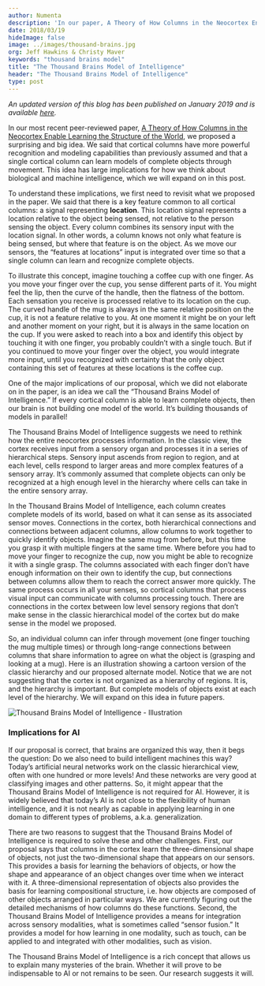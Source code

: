 ```yaml
---
author: Numenta
description: 'In our paper, A Theory of How Columns in the Neocortex Enable Learning the Structure of the World, we proposed that a single cortical column can learn models of complete objects through movement. Jeff Hawkins and Christy Maver explain our “Thousand Brains Model of Intelligence” and its implications for AI in this blog.'
date: 2018/03/19
hideImage: false
image: ../images/thousand-brains.jpg
org: Jeff Hawkins & Christy Maver
keywords: "thousand brains model"
title: "The Thousand Brains Model of Intelligence"
header: "The Thousand Brains Model of Intelligence"
type: post
---
```


*An updated version of this blog has been published on January 2019 and is available [here](/blog/2019/01/16/the-thousand-brains-theory-of-intelligence).*

In our most recent peer-reviewed paper, [A Theory of How Columns in the Neocortex Enable Learning the Structure of the World](/resources/papers/a-theory-of-how-columns-in-the-neocortex-enable-learning-the-structure-of-the-world/), we proposed a surprising and big idea. We said that cortical columns have more powerful recognition and modeling capabilities than previously assumed and that a single cortical column can learn models of complete objects through movement. This idea has large implications for how we think about biological and machine intelligence, which we will expand on in this post.

To understand these implications, we first need to revisit what we proposed in the paper. We said that there is a key feature common to all cortical columns: a signal representing **location**. This location signal represents a location relative to the object being sensed, not relative to the person sensing the object. Every column combines its sensory input with the location signal. In other words, a column knows not only what feature is being sensed, but where that feature is on the object. As we move our sensors, the “features at locations” input is integrated over time so that a single column can learn and recognize complete objects.

To illustrate this concept, imagine touching a coffee cup with one finger. As you move your finger over the cup, you sense different parts of it. You might feel the lip, then the curve of the handle, then the flatness of the bottom. Each sensation you receive is processed relative to its location on the cup. The curved handle of the mug is always in the same relative position on the cup, it is not a feature relative to you. At one moment it might be on your left and another moment on your right, but it is always in the same location on the cup. If you were asked to reach into a box and identify this object by touching it with one finger, you probably couldn’t with a single touch. But if you continued to move your finger over the object, you would integrate more input, until you recognized with certainty that the only object containing this set of features at these locations is the coffee cup.

One of the major implications of our proposal, which we did not elaborate on in the paper, is an idea we call the “Thousand Brains Model of Intelligence.” If every cortical column is able to learn complete objects, then our brain is not building one model of the world. It’s building thousands of models in parallel!

The Thousand Brains Model of Intelligence suggests we need to rethink how the entire neocortex processes information. In the classic view, the cortex receives input from a sensory organ and processes it in a series of hierarchical steps. Sensory input ascends from region to region, and at each level, cells respond to larger areas and more complex features of a sensory array. It’s commonly assumed that complete objects can only be recognized at a high enough level in the hierarchy where cells can take in the entire sensory array.

In the Thousand Brains Model of Intelligence, each column creates complete models of its world, based on what it can sense as its associated sensor moves. Connections in the cortex, both hierarchical connections and connections between adjacent columns, allow columns to work together to quickly identify objects. Imagine the same mug from before, but this time you grasp it with multiple fingers at the same time. Where before you had to move your finger to recognize the cup, now you might be able to recognize it with a single grasp. The columns associated with each finger don’t have enough information on their own to identify the cup, but connections between columns allow them to reach the correct answer more quickly. The same process occurs in all your senses, so cortical columns that process visual input can communicate with columns processing touch. There are connections in the cortex between low level sensory regions that don’t make sense in the classic hierarchical model of the cortex but do make sense in the model we proposed.

So, an individual column can infer through movement (one finger touching the mug multiple times) or through long-range connections between columns that share information to agree on what the object is (grasping and looking at a mug). Here is an illustration showing a cartoon version of the classic hierarchy and our proposed alternate model. Notice that we are not suggesting that the cortex is not organized as a hierarchy of regions. It is, and the hierarchy is important. But complete models of objects exist at each level of the hierarchy. We will expand on this idea in future papers.

![Thousand Brains Model of Intelligence - Illustration](../images/classic-hierarchy-vs-proposed-model.png)

### Implications for AI
If our proposal is correct, that brains are organized this way, then it begs the question: Do we also need to build intelligent machines this way? Today’s artificial neural networks work on the classic hierarchical view, often with one hundred or more levels! And these networks are very good at classifying images and other patterns. So, it might appear that the Thousand Brains Model of Intelligence is not required for AI. However, it is widely believed that today’s AI is not close to the flexibility of human intelligence, and it is not nearly as capable in applying learning in one domain to different types of problems, a.k.a. generalization.

There are two reasons to suggest that the Thousand Brains Model of Intelligence is required to solve these and other challenges. First, our proposal says that columns in the cortex learn the three-dimensional shape of objects, not just the two-dimensional shape that appears on our sensors. This provides a basis for learning the behaviors of objects, or how the shape and appearance of an object changes over time when we interact with it. A three-dimensional representation of objects also provides the basis for learning compositional structure, i.e. how objects are composed of other objects arranged in particular ways. We are currently figuring out the detailed mechanisms of how columns do these functions. Second, the Thousand Brains Model of Intelligence provides a means for integration across sensory modalities, what is sometimes called “sensor fusion.” It provides a model for how learning in one modality, such as touch, can be applied to and integrated with other modalities, such as vision.

The Thousand Brains Model of Intelligence is a rich concept that allows us to explain many mysteries of the brain. Whether it will prove to be indispensable to AI or not remains to be seen. Our research suggests it will.
